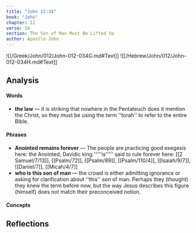 ```yaml
---
title: "John 12:34"
book: "John"
chapter: 12
verse: 34
section: The Son of Man Must Be Lifted Up
author: Apostle John
---
```

![[/Greek/John/012/John-012-034G.md#Text]]
![[/Hebrew/John/012/John-012-034H.md#Text]]

## Analysis

#### Words
- **the law** — it is striking that nowhere in the Pentateuch does it mention the Christ, so they must be using the term ''torah'' to refer to the entire Bible.

#### Phrases
- **Anointed remains forever** — The people are practicing good exegesis here: the Anointed, Davidic king '''''is''''' said to rule forever here: [[2 Samuel/7/13]], [[Psalm/72]], [[Psalm/89]], [[Psalm/110/4]], [[Isaiah/9/7]], [[Daniel/7]], [[Micah/4/7]]
- **who is this son of man** — the crowd is either admitting ignorance or asking for clarification about ''this'' son of man.  Perhaps they (thought) they knew the term before now, but the way Jesus describes this figure (himself) does not match their preconceived notion.

#### Concepts

## Reflections
